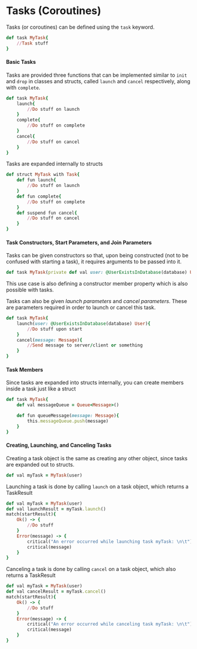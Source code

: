 # Tasks (Coroutines)
Tasks (or coroutines) can be defined using the `task` keyword.
```ruby
def task MyTask{
    //Task stuff
}
```

#### Basic Tasks
Tasks are provided three functions that can be implemented similar to `init` and `drop` in classes and structs, called `launch` and `cancel` respectively, along with `complete`.
```ruby
def task MyTask{
    launch{
        //Do stuff on launch
    }
    complete{
        //Do stuff on complete
    }
    cancel{
        //Do stuff on cancel
    }
}
```
Tasks are expanded internally to structs
```ruby
def struct MyTask with Task{
    def fun launch{
        //Do stuff on launch
    }
    def fun complete{
        //Do stuff on complete
    }
    def suspend fun cancel{
        //Do stuff on cancel
    }
}
```
#### Task Constructors, Start Parameters, and Join Parameters
Tasks can be given constructors so that, upon being constructed (not to be confused with starting a task), it requires arguments to be passed into it.
```ruby
def task MyTask(private def val user: @UserExistsInDatabase(database) User)
```
This use case is also defining a constructor member property which is also possible with tasks.

Tasks can also be given *launch parameters* and *cancel parameters*. These are parameters required in order to launch or cancel this task.
```ruby
def task MyTask{
    launch(user: @UserExistsInDatabase(database) User){
        //Do stuff upon start
    }
    cancel(message: Message){
        //Send message to server/client or something
    }
}
```

#### Task Members
Since tasks are expanded into structs internally, you can create members inside a task just like a struct
```ruby
def task MyTask{
    def val messageQueue = Queue<Message>()

    def fun queueMessage(message: Message){
        this.messageQueue.push(message)
    }
}
```

#### Creating, Launching, and Canceling Tasks
Creating a task object is the same as creating any other object, since tasks are expanded out to structs.
```ruby
def val myTask = MyTask(user)
```
Launching a task is done by calling `launch` on a task object, which returns a TaskResult
```ruby
def val myTask = MyTask(user)
def val launchResult = myTask.launch()
match(startResult){
    Ok() -> {
        //Do stuff
    }
    Error(message) -> {
        critical("An error occurred while launching task myTask: \n\t")
        critical(message)
    }
}
```
Canceling a task is done by calling `cancel` on a task object, which also returns a TaskResult
```ruby
def val myTask = MyTask(user)
def val cancelResult = myTask.cancel()
match(startResult){
    Ok() -> {
        //Do stuff
    }
    Error(message) -> {
        critical("An error occurred while canceling task myTask: \n\t")
        critical(message)
    }
}
```

